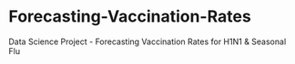 # Forecasting-Vaccination-Rates
Data Science Project - Forecasting Vaccination Rates for H1N1 &amp; Seasonal Flu
